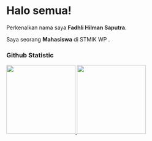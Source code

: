 # Halo semua! 
 
Perkenalkan nama saya **Fadhli Hilman Saputra**.<br>
 
Saya seorang **Mahasiswa** di STMIK WP .<br>
  
### Github Statistic
<p align="left">
<a href="https://github.com/fadhlihilmans">
  <img height="180em" src="https://github-readme-stats-eight-theta.vercel.app/api?username=fadhlihilmans&show_icons=true&theme=algolia&include_all_commits=true&count_private=true"/>
  <img height="180em" src="https://github-readme-stats-eight-theta.vercel.app/api/top-langs/?username=fadhlihilmans&layout=compact&layout=compact&theme=algolia"/>
</a>
</p>
